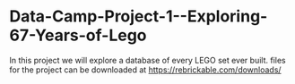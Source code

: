 # Data-Camp-Project-1--Exploring-67-Years-of-Lego
In this project we will explore a database of every LEGO set ever built.
files for the project can be downloaded at https://rebrickable.com/downloads/
